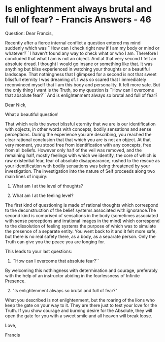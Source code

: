 # Is enlightenment always brutal and full of fear? - Francis Answers - 46

Question: Dear Francis, 

Recently after a fierce internal conflict a question entered my mind suddenly which was &acute;&acute;How can I check right now if I am my body or mind or whatever?&acute;&acute; I haven't found any way to check what or who I am. Therefore I concluded that what I am is not an object. And at that very second I felt an absolute dread. I thought I would go insane or something like that. It was anything but bliss experienced in watching your thoughts or a beautiful landscape. That nothingness that I glimpsed for a second is not that sweet blissfull eternity I was dreaming of. I was so scared that I immediately reconvinced myself that I am this body and personality. It felt more safe. But the only thing I want is the Truth, so my question is &acute;&acute;How can I overcome that absolute fear?&acute;&acute; And is enlightenment always so brutal and full of fear?

Dear Nick,

What a beautiful question!

That which veils the sweet blissful eternity that we are is our identification with objects, in other words with concepts, bodily sensations and sense perceptions. During the experience you are describing, you reached the clear rational conclusion that that which you are is not an object. At that very moment, you stood free from identification with any concepts, free from all beliefs. However only half of the veil was removed, and the remaining half, mostly feelings with which we identify, the core of which is raw existential fear, fear of absolute disappearance, rushed to the rescue as your identification with bodily sensations was being threatened by your investigation. The investigation into the nature of Self proceeds along two main lines of inquiry:&nbsp;

1. What am I at the level of thoughts?

2. What am I at the feeling level?

The first kind of questioning is made of rational thoughts which correspond to the deconstruction of the belief systems associated with ignorance.The second kind is comprised of sensations in the body (sometimes associated with sense perceptions and irrational images in the mind) which correspond to the dissolution of feeling systems the purpose of which was to simulate the presence of a separate entity. You went back to it and it felt more safe, but there is no real safety there, as a body, as a separate person. Only the Truth can give you the peace you are longing for.

This leads to your last questions:&nbsp;

1. &acute;&acute;How can I overcome that absolute fear?&acute;&acute;&nbsp;

By welcoming this nothingness with determination and courage, preferably with the help of an instructor abiding in the fearlessness of Infinite Presence.&nbsp;

2. &quot;Is enlightenment always so brutal and full of fear?&quot;

What you described is not enlightenment, but the roaring of the lions who keep the gate on your way to it. They are there just to test your love for the Truth. If you show courage and burning desire for the Absolute, they will open the gate for you with a sweet smile and all heaven will break loose.

Love,

Francis

